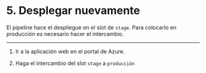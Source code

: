 # 5. Desplegar nuevamente

El pipeline hace el despliegue en el slot de `stage`. Para colocarlo en producción es necesario hacer el intercambio.

---

1. Ir a la aplicación web en el portal de Azure.

2. Haga el intercambio del slot `stage` a `producción`